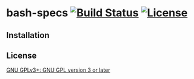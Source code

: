 # bash-specs [![Build Status](https://travis-ci.org/helpermethod/bash-specs.svg?branch=master)](https://travis-ci.org/helpermethod/bash-specs) [![License](https://img.shields.io/badge/license-GPLv3-blue.svg)](http://www.gnu.org/licenses/gpl.html)


## Installation

## License

[GNU GPLv3+: GNU GPL version 3 or later](http://www.gnu.org/licenses/gpl.html)
